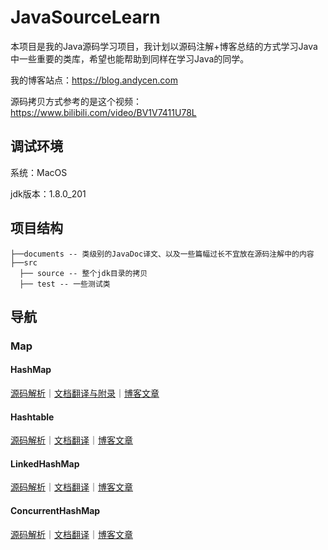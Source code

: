 # JavaSourceLearn

本项目是我的Java源码学习项目，我计划以源码注解+博客总结的方式学习Java中一些重要的类库，希望也能帮助到同样在学习Java的同学。

我的博客站点：https://blog.andycen.com

源码拷贝方式参考的是这个视频：https://www.bilibili.com/video/BV1V7411U78L

## 调试环境

系统：MacOS

jdk版本：1.8.0_201

## 项目结构

```
├──documents -- 类级别的JavaDoc译文、以及一些篇幅过长不宜放在源码注解中的内容
├──src
  ├── source -- 整个jdk目录的拷贝
  ├── test -- 一些测试类
```

## 导航

### Map

#### HashMap

<a href="https://github.com/cenry/JavaSourceLearn/blob/master/src/com/andycen/source/java/util/HashMap.java">源码解析</a>｜<a href="https://github.com/cenry/JavaSourceLearn/blob/master/documents/HashMap.md">文档翻译与附录</a>｜<a href="https://blog.andycen.com/2020/04/24/Java%E9%9B%86%E5%90%88%E6%A1%86%E6%9E%B6%E4%B9%8BHashMap/">博客文章</a> 

#### Hashtable

<a href="https://github.com/cenry/JavaSourceLearn/blob/master/src/com/andycen/source/java/util/Hashtable.java">源码解析</a>｜<a href="https://github.com/cenry/JavaSourceLearn/blob/master/documents/Hashtable.md">文档翻译</a>｜<a href="https://blog.andycen.com/2020/05/02/Java%E9%9B%86%E5%90%88%E6%A1%86%E6%9E%B6%E4%B9%8BHashtable/">博客文章</a>

#### LinkedHashMap

<a href="https://github.com/cenry/JavaSourceLearn/blob/master/src/com/andycen/source/java/util/LinkedHashMap.java">源码解析</a>｜<a href="https://github.com/cenry/JavaSourceLearn/blob/master/documents/LinkedHashMap.md">文档翻译</a>｜<a href="https://blog.andycen.com/2020/05/03/Java%E9%9B%86%E5%90%88%E6%A1%86%E6%9E%B6%E4%B9%8BLinkedHashMap/">博客文章</a>

#### ConcurrentHashMap

<a href="https://github.com/cenry/JavaSourceLearn/blob/master/src/com/andycen/source/java/util/concurrent/ConcurrentHashMap.java">源码解析</a>｜<a href="https://github.com/cenry/JavaSourceLearn/blob/master/documents/ConcurrentHashMap.md">文档翻译</a>｜<a href="https://blog.andycen.com/2020/05/11/Java%E9%9B%86%E5%90%88%E6%A1%86%E6%9E%B6%E4%B9%8BConcurrentHashMap/">博客文章</a>